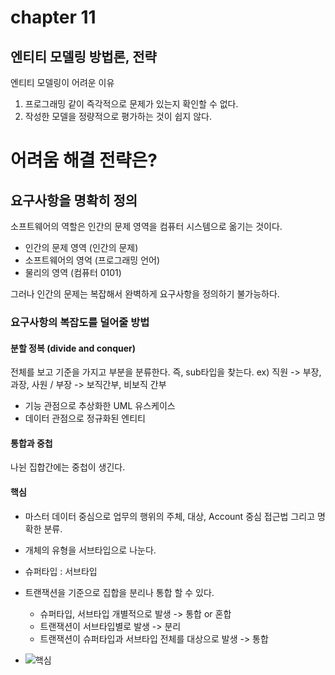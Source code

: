# chapter 11

## 엔티티 모델링 방법론, 전략


엔티티 모델링이 어려운 이유

1. 프로그래밍 같이 즉각적으로 문제가 있는지 확인할 수 없다.
2. 작성한 모델을 정량적으로 평가하는 것이 쉽지 않다. 

# 어려움 해결 전략은? 


## 요구사항을 명확히 정의

소프트웨어의 역할은 인간의 문제 영역을 컴퓨터 시스템으로 옮기는 것이다.
- 인간의 문제 영역 (인간의 문제)
- 소프트웨어의 영억 (프로그래밍 언어)
- 물리의 영역 (컴퓨터 0101)

그러나 인간의 문제는 복잡해서 완벽하게 요구사항을 정의하기 불가능하다. 

### 요구사항의 복잡도를 덜어줄 방법

#### 분할 정복 (divide and conquer)

전체를 보고 기준을 가지고 부분을 분류한다.
즉, sub타입을 찾는다. ex) 직원 -> 부장, 과장, 사원 / 부장 -> 보직간부, 비보직 간부

- 기능 관점으로 추상화한 UML 유스케이스
- 데이터 관점으로 정규화된 엔티티

#### 통합과 중첩

나뉜 집합간에는 중첩이 생긴다.


#### 핵심

- 마스터 데이터 중심으로 업무의 행위의 주체, 대상, Account 중심 접근법 그리고 명확한 분류.

- 개체의 유형을 서브타입으로 나눈다. 
- 슈퍼타입 : 서브타입 
- 트랜잭션을 기준으로 집합을 분리나 통합 할 수 있다. 
  - 슈퍼타입, 서브타입 개별적으로 발생 -> 통합 or 혼합
  - 트랜잭션이 서브타입별로 발생 -> 분리
  - 트랜잭션이 슈퍼타입과 서브타입 전체를 대상으로 발생 -> 통합

- ![핵심](https://github.com/sendkite/data-modeling/blob/main/chapter10/subtype.png)